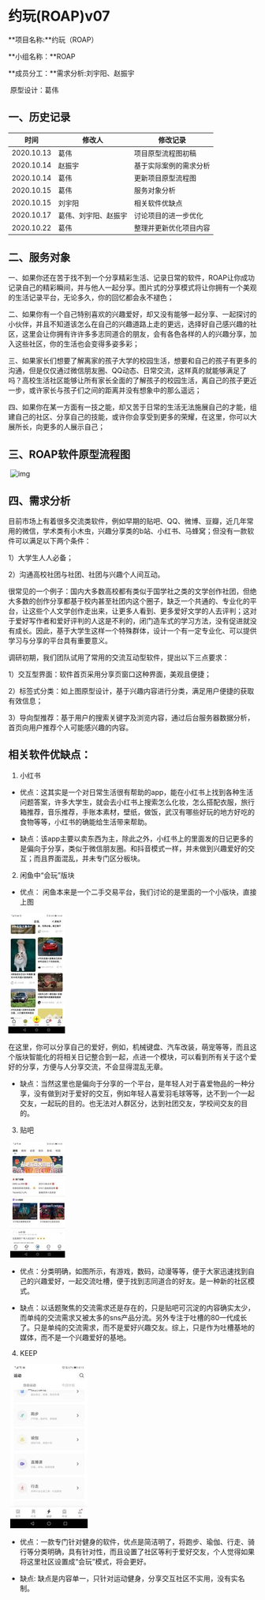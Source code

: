 



# **约玩(ROAP)v07**



**项目名称:**约玩（ROAP）

**小组名称：**ROAP

**成员分工：**需求分析:刘宇阳、赵振宇

​                  原型设计：葛伟



## **一、历史记录**

| 时间       | 修改人               | 修改记录               |
| ---------- | -------------------- | ---------------------- |
| 2020.10.13 | 葛伟                 | 项目原型流程图初稿     |
| 2020.10.14 | 赵振宇               | 基于实际案例的需求分析 |
| 2020.10.14 | 葛伟                 | 更新项目原型流程图     |
| 2020.10.15 | 葛伟                 | 服务对象分析           |
| 2020.10.15 | 刘宇阳               | 相关软件优缺点         |
| 2020.10.17 | 葛伟、刘宇阳、赵振宇 | 讨论项目的进一步优化   |
| 2020.10.22 | 葛伟                 | 整理并更新优化项目内容 |





##  **二、服务对象**

一、如果你还在苦于找不到一个分享精彩生活、记录日常的软件，ROAP让你成功记录自己的精彩瞬间，并与他人一起分享。图片式的分享模式将让你拥有一个美观的生活记录平台，无论多久，你的回忆都会永不褪色；

二、如果你有一个自己特别喜欢的兴趣爱好，却又没有能够一起分享、一起探讨的小伙伴，并且不知道该怎么在自己的兴趣道路上走的更远，选择好自己感兴趣的社区，这里会让你拥有许许多多志同道合的朋友，会有各色各样的人的兴趣分享，加入这些社区，你的生活也会变得多姿多彩；

三、如果家长们想要了解离家的孩子大学的校园生活，想要和自己的孩子有更多的沟通，但是仅仅通过微信朋友圈、QQ动态、日常交流，这样真的就能够满足了吗？高校生活社区能够让所有家长全面的了解孩子的校园生活，离自己的孩子更近一步，或许家长与孩子们之间的距离并没有想象中的那么遥远；

四、如果你在某一方面有一技之能，却又苦于日常的生活无法施展自己的才能，组建自己的社区、分享自己的技能，或许你会享受到更多的荣耀，在这里，你可以大展所长，向更多的人展示自己；



## **三、ROAP软件原型流程图**

​            ![img](https://docimg6.docs.qq.com/image/x9uGNbRt8DIDbslxp-Hljw?w=1376&h=588)            







## **四、需求分析**

目前市场上有着很多交流类软件，例如早期的贴吧、QQ、微博、豆瓣，近几年常用的微信，学术类有小木虫，兴趣分享类的b站、小红书、马蜂窝；但没有一款软件可以满足以下两个条件：

1）大学生人人必备；

2）沟通高校社团与社团、社团与兴趣个人间互动。

很常见的一个例子：国内大多数高校都有类似于国学社之类的文学创作社团，但绝大多数的创作分享都基于校内甚至社团内这个圈子，缺乏一个共通的、专业化的平台，让这些个人文学创作走出来，让更多人看到、更多爱好文学的人去评判；这对于爱好写作者和爱好评判的人这是不利的，闭门造车式的学习方法，没有促进就没有成长。因此，基于大学生这样一个特殊群体，设计一个有一定专业化、可以提供学习与分享的平台具有重要意义。

调研初期，我们团队试用了常用的交流互动型软件，提出以下三点要求：

1）交互型界面：软件首页采用分享页窗口这种界面，美观且便捷；

2）标签式分类：如上图原型设计，基于兴趣内容进行分类，满足用户便捷的获取有效信息；

3）导向型推荐：基于用户的搜索关键字及浏览内容，通过后台服务器数据分析，首页向用户推荐个人可能感兴趣的内容。



## **相关软件优缺点：**

1. 小红书 

- 优点：这其实是一个对日常生活很有帮助的app，能在小红书上找到各种生活问题答案，许多大学生，就会去小红书上搜索怎么化妆，怎么搭配衣服，旅行箱推荐，音乐推荐，手账本素材，壁纸，做饭，武汉有哪些好玩的地方好吃的食物等等，小红书的确能给生活带来帮助。

-  缺点：该app主要以卖东西为主，除此之外，小红书上的里面发的日记更多的是偏向于分享，类似于微信朋友圈。和抖音模式一样，并未做到兴趣爱好的交互；而且界面混乱，并未专门区分板块。

2. 闲鱼中“会玩”版块

- 优点： 闲鱼本来是一个二手交易平台，我们讨论的是里面的一个小版块，直接上图

![img](ROAP.assets/clip_image002.jpg)

在这里，你可以分享自己的爱好，例如，机械键盘、汽车改装，萌宠等等，而且这个版块智能化的将相关日记整合到一起，点进一个模块，可以看到所有关于这个爱好的分享，方便与人分享交流，不会显得混乱无章。

- 缺点：当然这里也是偏向于分享的一个平台，是年轻人对于喜爱物品的一种分享，没有做到对于爱好的交互，例如年轻人喜爱羽毛球等等，达不到一个一起交友，一起玩的目的。也无法对人群区分，达到社团交友，学校间交友的目的。

3. 贴吧

​          ![img](ROAP.assets/clip_image002-1602770523100.jpg)

- 优点：分类明确，如图所示，有游戏，数码，动漫等等，便于大家迅速找到自己的兴趣爱好，一起交流吐槽，便于找到志同道合的好友。是一种新的社区模式。

- 缺点：以话题聚焦的交流需求还是存在的，只是贴吧可沉淀的内容确实太少，而单纯的交流需求又被太多的sns产品分流。另外专注于吐槽的80一代成长了。只是单纯的交流需求，而不是爱好兴趣交友。综上，只是作为吐槽基地的媒体，而不是一个兴趣爱好的基地。

4. KEEP

​         ![img](ROAP.assets/clip_image002-1602770542911.jpg)

- 优点：一款专门针对健身的软件，优点是简洁明了，将跑步、瑜伽、行走、骑行等分类明确，具有针对性，而且设置了社区等利于爱好交友，个人觉得如果将这里社区设置成“会玩”模式，将会更好。 

- 缺点: 缺点是内容单一，只针对运动健身，分享交互社区不实用，没有实名制。